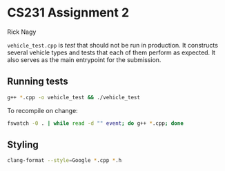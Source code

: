# CS231 Assignment 2

Rick Nagy

`vehicle_test.cpp` is *test* that should not be run in production. It constructs
several vehicle types and tests that each of them perform as expected. It also
serves as the main entrypoint for the submission.

## Running tests

```sh
g++ *.cpp -o vehicle_test && ./vehicle_test
```

To recompile on change:

```sh
fswatch -0 . | while read -d "" event; do g++ *.cpp; done
```

## Styling

```sh
clang-format --style=Google *.cpp *.h
```

